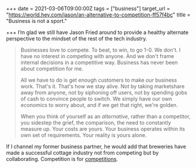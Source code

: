 +++
date = 2021-03-06T09:00:00Z
tags = ["business"]
target_url = "https://world.hey.com/jason/an-alternative-to-competition-ff57f4bc"
title = "Business is not a sport."

+++
I’m glad we still have Jason Fried around to provide a healthy alternate perspective to the mindset of the rest of the tech industry.

> Businesses love to compete. To beat, to win, to go 1-0. We don't. I have no interest in competing with anyone. And we don't frame internal decisions in a competitive way. Business has never been about competition for me.
>
> All we have to do is get enough customers to make _our_ business work. That's it. That's how we stay alive. Not by taking marketshare away from anyone, not by siphoning off users, not by spending gobs of cash to convince people to switch. We simply have our own economics to worry about, and if we get that right, we're golden.
>
> When you think of yourself as an _alternative_, rather than a competitor, you sidestep the grief, the comparison, the need to constantly measure up. Your costs are yours. Your business operates within its own set of requirements. Your reality is yours alone.

If I channel my former business partner, he would add that breweries have made a successful cottage industry not from competing but by collaborating. Competition is for [competitions](https://www.worldbeercup.org).